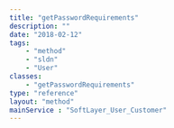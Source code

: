 ```yaml
---
title: "getPasswordRequirements"
description: ""
date: "2018-02-12"
tags:
    - "method"
    - "sldn"
    - "User"
classes:
    - "getPasswordRequirements"
type: "reference"
layout: "method"
mainService : "SoftLayer_User_Customer"
---
```

